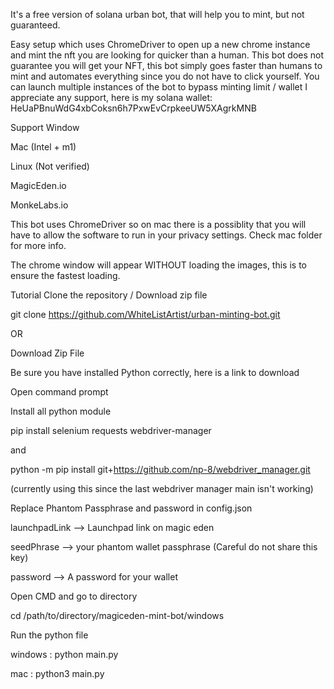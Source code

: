 It's a free version of solana urban bot, that will help you to mint, but not guaranteed.

Easy setup which uses ChromeDriver to open up a new chrome instance and mint the nft you are looking for quicker than a human. This bot does not guarantee you will get your NFT, this bot simply goes faster than humans to mint and automates everything since you do not have to click yourself.
You can launch multiple instances of the bot to bypass minting limit / wallet
I appreciate any support, here is my solana wallet: HeUaPBnuWdG4xbCoksn6h7PxwEvCrpkeeUW5XAgrkMNB

Support
 Window

 Mac (Intel + m1)

 Linux (Not verified)

 MagicEden.io

 MonkeLabs.io

This bot uses ChromeDriver so on mac there is a possiblity that you will have to allow the software to run in your privacy settings. Check mac folder for more info.

The chrome window will appear WITHOUT loading the images, this is to ensure the fastest loading.

Tutorial
Clone the repository / Download zip file

git clone https://github.com/WhiteListArtist/urban-minting-bot.git

OR

Download Zip File

Be sure you have installed Python correctly, here is a link to download

Open command prompt

Install all python module

pip install selenium requests webdriver-manager

and

python -m pip install git+https://github.com/np-8/webdriver_manager.git

(currently using this since the last webdriver manager main isn't working)

Replace Phantom Passphrase and password in config.json

launchpadLink --> Launchpad link on magic eden

seedPhrase --> your phantom wallet passphrase (Careful do not share this key)

password --> A password for your wallet

Open CMD and go to directory

cd /path/to/directory/magiceden-mint-bot/windows

Run the python file

windows : python main.py

mac : python3 main.py



